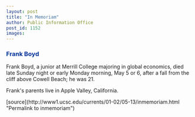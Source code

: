 ```yaml
---
layout: post
title: "In Memoriam"
author: Public Information Office
post_id: 1152
images:
---
```


<h3>
  <font color="#003399">Frank Boyd</font>
</h3>
<p>
  Frank Boyd, a junior at Merrill College majoring in global economics, died late Sunday night or early Monday morning, May 5 or 6, after a fall from the cliff above Cowell Beach; he was 21.
</p>
<p>
  Frank's parents live in Apple Valley, California.
</p>
<p>

  </p>
[source](http://www1.ucsc.edu/currents/01-02/05-13/inmemoriam.html "Permalink to inmemoriam")
